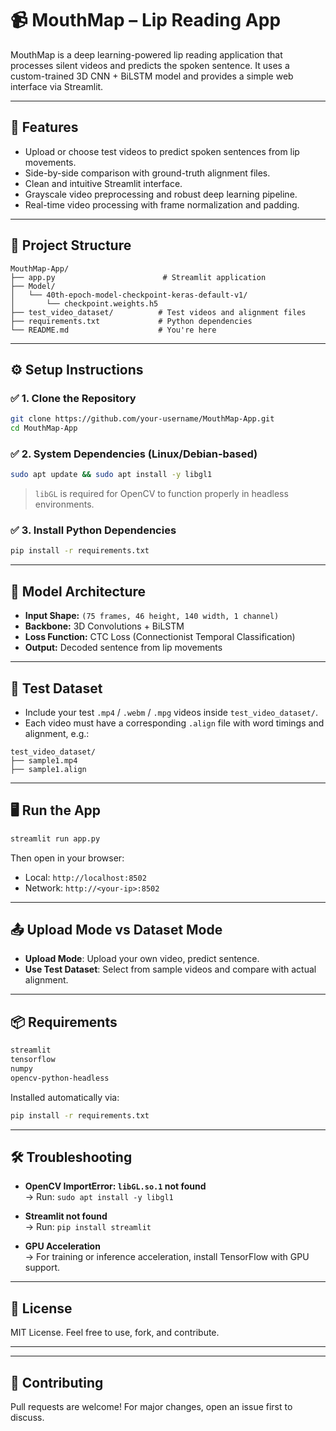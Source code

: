 
# 📹 MouthMap – Lip Reading App

MouthMap is a deep learning-powered lip reading application that processes silent videos and predicts the spoken sentence. It uses a custom-trained 3D CNN + BiLSTM model and provides a simple web interface via Streamlit.

---

## 🚀 Features

- Upload or choose test videos to predict spoken sentences from lip movements.
- Side-by-side comparison with ground-truth alignment files.
- Clean and intuitive Streamlit interface.
- Grayscale video preprocessing and robust deep learning pipeline.
- Real-time video processing with frame normalization and padding.

---

## 📁 Project Structure

```
MouthMap-App/
├── app.py                        # Streamlit application
├── Model/
│   └── 40th-epoch-model-checkpoint-keras-default-v1/
│       └── checkpoint.weights.h5
├── test_video_dataset/          # Test videos and alignment files
├── requirements.txt             # Python dependencies
└── README.md                    # You're here
```

---

## ⚙️ Setup Instructions

### ✅ 1. Clone the Repository

```bash
git clone https://github.com/your-username/MouthMap-App.git
cd MouthMap-App
```

### ✅ 2. System Dependencies (Linux/Debian-based)

```bash
sudo apt update && sudo apt install -y libgl1
```

> `libGL` is required for OpenCV to function properly in headless environments.

### ✅ 3. Install Python Dependencies

```bash
pip install -r requirements.txt
```

---

## 🧠 Model Architecture

- **Input Shape:** `(75 frames, 46 height, 140 width, 1 channel)`
- **Backbone:** 3D Convolutions + BiLSTM
- **Loss Function:** CTC Loss (Connectionist Temporal Classification)
- **Output:** Decoded sentence from lip movements

---

## 🧪 Test Dataset

- Include your test `.mp4` / `.webm` / `.mpg` videos inside `test_video_dataset/`.
- Each video must have a corresponding `.align` file with word timings and alignment, e.g.:

```
test_video_dataset/
├── sample1.mp4
├── sample1.align
```

---

## 🖥️ Run the App

```bash
streamlit run app.py
```

Then open in your browser:
- Local: `http://localhost:8502`
- Network: `http://<your-ip>:8502`

---

## 📤 Upload Mode vs Dataset Mode

- **Upload Mode**: Upload your own video, predict sentence.
- **Use Test Dataset**: Select from sample videos and compare with actual alignment.

---

## 📦 Requirements

```txt
streamlit
tensorflow
numpy
opencv-python-headless
```

Installed automatically via:

```bash
pip install -r requirements.txt
```

---

## 🛠️ Troubleshooting

- **OpenCV ImportError: `libGL.so.1` not found**  
  → Run: `sudo apt install -y libgl1`

- **Streamlit not found**  
  → Run: `pip install streamlit`

- **GPU Acceleration**  
  → For training or inference acceleration, install TensorFlow with GPU support.

---

## 📜 License

MIT License. Feel free to use, fork, and contribute.

---

---

## 🌟 Contributing

Pull requests are welcome! For major changes, open an issue first to discuss.
